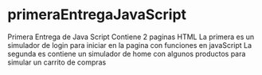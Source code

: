# primeraEntregaJavaScript
Primera Entrega de Java Script
Contiene 2 paginas HTML
La primera es un simulador de login para iniciar en la pagina con funciones en javaScript
La segunda es contiene un simulador de home con algunos productos para simular un carrito de compras
